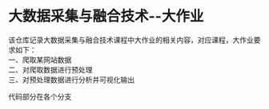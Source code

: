 # 大数据采集与融合技术--大作业
该仓库记录大数据采集与融合技术课程中大作业的相关内容，对应课程，大作业要求如下：  
一、爬取某网站数据  
二、对爬取数据进行预处理  
三、对预处理数据进行分析并可视化输出  

代码部分在各个分支
